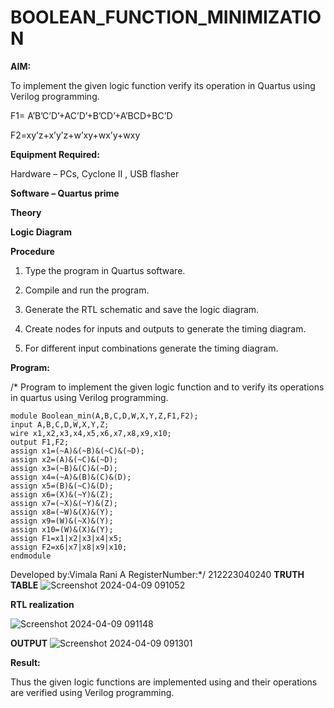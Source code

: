 # BOOLEAN_FUNCTION_MINIMIZATION

**AIM:**

To implement the given logic function verify its operation in Quartus using Verilog programming.

F1= A’B’C’D’+AC’D’+B’CD’+A’BCD+BC’D 

F2=xy’z+x’y’z+w’xy+wx’y+wxy

**Equipment Required:**

Hardware – PCs, Cyclone II , USB flasher

**Software – Quartus prime**

**Theory**

**Logic Diagram**

**Procedure**

1.	Type the program in Quartus software.

2.	Compile and run the program.

3.	Generate the RTL schematic and save the logic diagram.

4.	Create nodes for inputs and outputs to generate the timing diagram.

5.	For different input combinations generate the timing diagram.


**Program:**

/* Program to implement the given logic function and to verify its operations in quartus using Verilog programming. 
```
module Boolean_min(A,B,C,D,W,X,Y,Z,F1,F2);
input A,B,C,D,W,X,Y,Z;
wire x1,x2,x3,x4,x5,x6,x7,x8,x9,x10;
output F1,F2;
assign x1=(~A)&(~B)&(~C)&(~D);
assign x2=(A)&(~C)&(~D);
assign x3=(~B)&(C)&(~D);
assign x4=(~A)&(B)&(C)&(D);
assign x5=(B)&(~C)&(D);
assign x6=(X)&(~Y)&(Z);
assign x7=(~X)&(~Y)&(Z);
assign x8=(~W)&(X)&(Y);
assign x9=(W)&(~X)&(Y);
assign x10=(W)&(X)&(Y);
assign F1=x1|x2|x3|x4|x5;
assign F2=x6|x7|x8|x9|x10;
endmodule
```

Developed by:Vimala Rani A  RegisterNumber:*/ 212223040240
**TRUTH TABLE**
![Screenshot 2024-04-09 091052](https://github.com/ZafreenJagir/BOOLEAN_FUNCTION_MINIMIZATION/assets/144870573/5d1ae602-40ce-4de0-8a30-5b9703c97228)


**RTL realization**

![Screenshot 2024-04-09 091148](https://github.com/ZafreenJagir/BOOLEAN_FUNCTION_MINIMIZATION/assets/144870573/f732a945-bf4a-4eb0-bf69-487a21d897a9)


**OUTPUT**
![Screenshot 2024-04-09 091301](https://github.com/ZafreenJagir/BOOLEAN_FUNCTION_MINIMIZATION/assets/144870573/886ca14e-eb43-4ff2-b574-0df15d7fb9c5)

**Result:**

Thus the given logic functions are implemented using and their operations are verified using Verilog programming.

